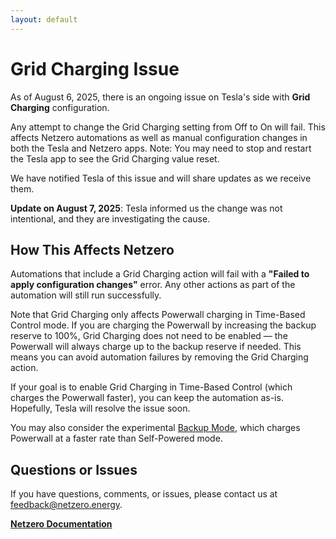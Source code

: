 ```yaml
---
layout: default
---
```


# Grid Charging Issue

As of August 6, 2025, there is an ongoing issue on Tesla's side with **Grid Charging** configuration.

Any attempt to change the Grid Charging setting from Off to On will fail. This affects Netzero automations
as well as manual configuration changes in both the Tesla and Netzero apps.
Note: You may need to stop and restart the Tesla app to see the Grid Charging value reset.

We have notified Tesla of this issue and will share updates as we receive them.

**Update on August 7, 2025**: Tesla informed us the change was not intentional, and they are
investigating the cause.


## How This Affects Netzero

Automations that include a Grid Charging action will fail with a
**"Failed to apply configuration changes"** error. Any other actions as part of the automation
will still run successfully.

Note that Grid Charging only affects Powerwall charging in Time-Based Control mode. If you are charging
the Powerwall by increasing the backup reserve to 100%, Grid Charging does not need to be enabled —
the Powerwall will always charge up to the backup reserve if needed. This means you can avoid automation
failures by removing the Grid Charging action.

If your goal is to enable Grid Charging in Time-Based Control (which charges the Powerwall faster),
you can keep the automation as-is. Hopefully, Tesla will resolve the issue soon.

You may also consider the experimental [Backup Mode](https://www.netzero.energy/docs/backup_mode),
which charges Powerwall at a faster rate than Self-Powered mode.

## Questions or Issues

If you have questions, comments, or issues, please contact us at [feedback@netzero.energy](mailto:feedback@netzero.energy).

**[Netzero Documentation](https://docs.netzero.energy)**
